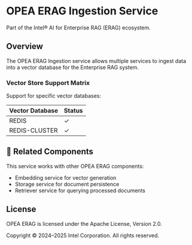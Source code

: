# OPEA ERAG Ingestion Service

Part of the Intel® AI for Enterprise RAG (ERAG) ecosystem.

## Overview

The OPEA ERAG Ingestion service allows multiple services to ingest data into a vector database for the Enterprise RAG system.

### Vector Store Support Matrix

Support for specific vector databases:

| Vector Database |  Status  |
| --------------- | -------- |
| REDIS           | &#x2713; |
| REDIS-CLUSTER   | &#x2713; |

## 🔗 Related Components

This service works with other OPEA ERAG components:
- Embedding service for vector generation
- Storage service for document persistence
- Retriever service for querying processed documents

## License

OPEA ERAG is licensed under the Apache License, Version 2.0.

Copyright © 2024–2025 Intel Corporation. All rights reserved.